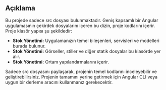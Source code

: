 ## Açıklama
Bu projede sadece src dosyası bulunmaktadır. Geniş kapsamlı bir Angular uygulamasının çekirdek dosyalarını içeren bu dizin, proje kodlarını içerir. Proje klasör yapısı şu şekildedir:

- **Stok Yönetimi:** Uygulamanızın temel bileşenleri, servisleri ve modelleri burada bulunur.
- **Stok Yönetimi:** Görseller, stiller ve diğer statik dosyalar bu klasörde yer alır.
- **Stok Yönetimi:** Ortam yapılandırmalarını içerir.

Sadece src dosyasını paylaşarak, projenin temel kodlarını inceleyebilir ve geliştirebilirsiniz. Projenin tamamını yerine getirmek için Angular CLI veya uygun bir derleme aracını kullanmanız gerekecektir.
